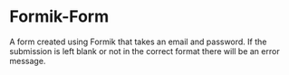 # Formik-Form
A form created using Formik that takes an email and password. If the submission is left blank or not in the correct format there will be an error message.
